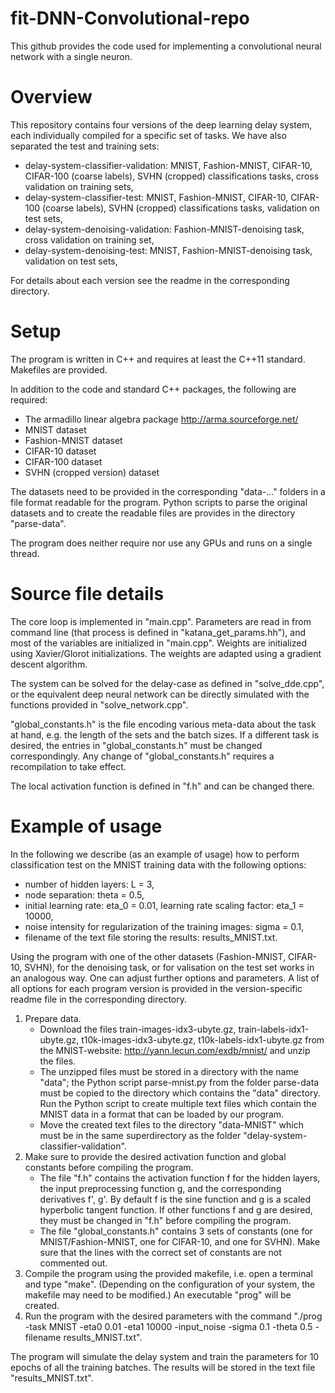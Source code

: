 # fit-DNN-Convolutional-repo

This github provides the code used for implementing a convolutional neural network with a single neuron. 

# Overview

This repository contains four versions of the deep learning delay system, each individually compiled for a specific set of tasks. We have also separated the test and training sets:

* delay-system-classifier-validation: MNIST, Fashion-MNIST, CIFAR-10, CIFAR-100 (coarse labels), SVHN (cropped) classifications tasks, cross validation on training sets,
* delay-system-classifier-test: MNIST, Fashion-MNIST, CIFAR-10, CIFAR-100 (coarse labels), SVHN (cropped) classifications tasks, validation on test sets,
* delay-system-denoising-validation: Fashion-MNIST-denoising task, cross validation on training set,
* delay-system-denoising-test: MNIST, Fashion-MNIST-denoising task, validation on test sets,

For details about each version see the readme in the corresponding directory. 

# Setup

The program is written in C++ and requires at least the C++11 standard. Makefiles are provided. 

In addition to the code and standard C++ packages, the following are required:

* The armadillo linear algebra package http://arma.sourceforge.net/
* MNIST dataset
* Fashion-MNIST dataset
* CIFAR-10 dataset
* CIFAR-100 dataset
* SVHN (cropped version) dataset

The datasets need to be provided in the corresponding "data-..." folders in a file format readable for the program. Python scripts to parse the original datasets and to create the readable files are provides in the directory "parse-data".

The program does neither require nor use any GPUs and runs on a single thread. 

# Source file details

The core loop is implemented in "main.cpp". Parameters are read in from command line (that process is defined in "katana_get_params.hh"), and most of the variables are initialized in "main.cpp". Weights are initialized using Xavier/Glorot initializations. The weights are adapted using a gradient descent algorithm.

The system can be solved for the delay-case as defined in "solve_dde.cpp", or the equivalent deep neural network can be directly simulated with the functions provided in "solve_network.cpp". 

"global_constants.h" is the file encoding various meta-data about the task at hand, e.g. the length of the sets and the batch sizes. If a different task is desired, the entries in "global_constants.h" must be changed correspondingly. Any change of "global_constants.h" requires a recompilation to take effect.

The local activation function is defined in "f.h" and can be changed there. 

# Example of usage

In the following we describe (as an example of usage) how to perform classification test on the MNIST training data with the following options:

* number of hidden layers: L = 3,
* node separation: theta = 0.5,
* initial learning rate: eta_0 = 0.01, learning rate scaling factor: eta_1 = 10000,
* noise intensity for regularization of the training images: sigma = 0.1,
* filename of the text file storing the results: results_MNIST.txt.

Using the program with one of the other datasets (Fashion-MNIST, CIFAR-10, SVHN), for the denoising task, or for valisation on the test set works in an analogous way. One can adjust further options and parameters. A list of all options for each program version is provided in the version-specific readme file in the corresponding directory.

1. Prepare data.
   * Download the files train-images-idx3-ubyte.gz, train-labels-idx1-ubyte.gz, t10k-images-idx3-ubyte.gz, t10k-labels-idx1-ubyte.gz from the MNIST-website: http://yann.lecun.com/exdb/mnist/ and unzip the files.
   * The unzipped files must be stored in a directory with the name "data"; the Python script parse-mnist.py from the folder parse-data must be copied to the directory which contains the "data" directory. Run the Python script to create multiple text files which contain the MNIST data in a format that can be loaded by our program.
   * Move the created text files to the directory "data-MNIST" which must be in the same superdirectory as the folder "delay-system-classifier-validation".
1. Make sure to provide the desired activation function and global constants before compiling the program.
   * The file "f.h" contains the activation function f for the hidden layers, the input preprocessing function g, and the corresponding derivatives f', g'. By default f is the sine function and g is a scaled hyperbolic tangent function. If other functions f and g are desired, they must be changed in "f.h" before compiling the program.
   * The file "global_constants.h" contains 3 sets of constants (one for MNIST/Fashion-MNIST, one for CIFAR-10, and one for SVHN). Make sure that the lines with the correct set of constants are not commented out.
1. Compile the program using the provided makefile, i.e. open a terminal and type "make". (Depending on the configuration of your system, the makefile may need to be modified.) An executable "prog" will be created.
1. Run the program with the desired parameters with the command "./prog -task MNIST -eta0 0.01 -eta1 10000 -input_noise -sigma 0.1 -theta 0.5 -filename results_MNIST.txt".

The program will simulate the delay system and train the parameters for 10 epochs of all the training batches. The results will be stored in the text file "results_MNIST.txt".

